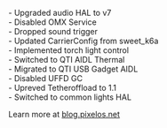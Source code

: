 \- Upgraded audio HAL to v7  
\- Disabled OMX Service  
\- Dropped sound trigger  
\- Updated CarrierConfig from sweet_k6a  
\- Implemented torch light control  
\- Switched to QTI AIDL Thermal  
\- Migrated to QTI USB Gadget AIDL  
\- Disabled UFFD GC  
\- Upreved Tetheroffload to 1.1  
\- Switched to common lights HAL  

Learn more at [blog.pixelos.net](https://blog.pixelos.net/)